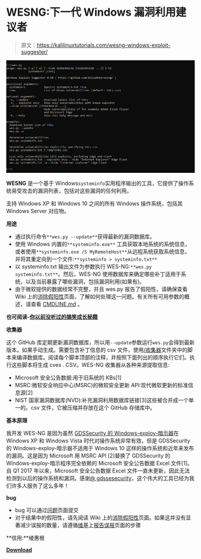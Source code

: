 # WESNG:下一代 Windows 漏洞利用建议者

> 原文：<https://kalilinuxtutorials.com/wesng-windows-exploit-suggester/>

[![WESNG :  Next Generation Windows Exploit Suggester](img//1671def79a3b2f82a8ed3ba6d544b9c6.png "WESNG :  Next Generation Windows Exploit Suggester")](https://1.bp.blogspot.com/-X9XXUX-9nqg/XSLlIFhu30I/AAAAAAAABPc/iF2BQbguc_0yizEZ-zDS3hxoUAQhs_l4ACLcBGAs/s1600/demo.gif)

**WESNG** 是一个基于 Windows`systeminfo`实用程序输出的工具，它提供了操作系统易受攻击的漏洞列表，包括对这些漏洞的任何利用。

支持 Windows XP 和 Windows 10 之间的所有 Windows 操作系统，包括其 Windows Server 对应物。

**用途**

*   通过执行命令`**wes.py --update**`获得最新的漏洞数据库。
*   使用 Windows 内置的`**systeminfo.exe**` 工具获取本地系统的系统信息，或者使用`**systeminfo.exe /S MyRemoteHost**`从远程系统获取系统信息，并将其重定向到一个文件:`**systeminfo > systeminfo.txt**`
*   以 systeminfo.txt 输出文件为参数执行 WES-NG:`**wes.py systeminfo.txt**`。然后，WES-NG 使用数据库来确定哪些补丁适用于系统，以及当前暴露了哪些漏洞，包括漏洞利用(如果有)。
*   由于微软提供的数据经常不完整，并且 wes.py 报告了假阳性，请确保查看 Wiki 上的[消除假阳性](https://github.com/bitsadmin/wesng/wiki/Eliminating-false-positives)页面，了解如何处理这一问题。有关所有可用参数的概述，请查看 [CMDLINE.md](https://github.com/bitsadmin/wesng/blob/master/CMDLINE.md) 。

**也可阅读-[你以前没听过的搞笑成长秘籍](https://kalilinuxtutorials.com/ig-growth-hacks/)**

**收集器**

这个 GitHub 库定期更新漏洞数据库，所以用`--update`参数运行`wes.py`会得到最新版本。如果手动生成。需要包含补丁信息的 csv 文件，使用[/收集器](https://github.com/bitsadmin/wesng/blob/master/collector)文件夹中的脚本来编译数据库。阅读每个脚本顶部的注释，并按照下面列出的顺序执行它们。执行这些脚本将生成 cves . CSV。WES-NG 收集器从各种来源提取信息:

*   Microsoft 安全公告数据:用于旧系统的 KBs[1]
*   MSRC:微软安全响应中心(MSRC)的微软安全更新 API:现代微软更新的标准信息源[2]
*   NIST 国家漏洞数据库(NVD):补充漏洞利用数据库链接[3]这些被合并成一个单一的。csv 文件，它被压缩并存放在这个 GitHub 存储库中。

**基本原理**

我开发 WES-NG 是因为虽然 [GDSSecurity 的 Windows-exploy-暗示器](https://github.com/GDSSecurity/Windows-Exploit-Suggester/)在 Windows XP 和 Windows Vista 时代对操作系统非常有效，但是 GDSSecurity 的 Windows-exploy-暗示器不适用于 Windows 10 这样的操作系统和近年来发布的漏洞。这是因为 Microsoft 用 MSRC API [2]替换了 GDSSecurity 的 Windows-exploy-暗示程序完全依赖的 Microsoft 安全公告数据 Excel 文件[1]。自 Q1 2017 年以来，Microsoft 安全公告数据 Excel 文件一直未更新，因此无法检测到以后的操作系统和漏洞。感谢[@ gdssesecurity](https://twitter.com/gdssecurity)，这个伟大的工具已经为我们许多人服务了这么多年！

**bug**

*   bug 可以通过[问题](https://github.com/bitsadmin/wesng/issues)页面提交
*   对于结果中的假阳性，请先阅读 Wiki 上的[消除假阳性](https://github.com/bitsadmin/wesng/wiki/Eliminating-false-positives)页面。如果这并没有显著减少误报的数量，请遵循[维基](https://github.com/bitsadmin/wesng/wiki)上[报告误报](https://github.com/bitsadmin/wesng/wiki/Reporting-false-positives)页面的步骤

**信用:**棱惠根

[**Download**](https://github.com/bitsadmin/wesng)